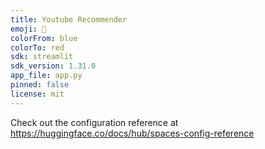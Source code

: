 ```yaml
---
title: Youtube Recommender
emoji: 🐢
colorFrom: blue
colorTo: red
sdk: streamlit
sdk_version: 1.31.0
app_file: app.py
pinned: false
license: mit
---
```


Check out the configuration reference at https://huggingface.co/docs/hub/spaces-config-reference
